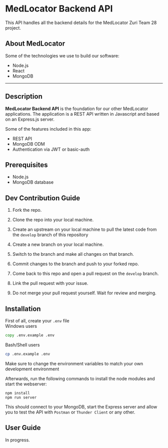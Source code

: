 # MedLocator Backend API
This API handles all the backend details for the MedLocator Zuri Team 28 project.

## About MedLocator
Some of the technologies we use to build our software:

- Node.js
- React
- MongoDB

---

## Description

**MedLocator Backend API** is the foundation for our other MedLocator applications. The application is a REST API written in Javascript and based on an Express.js server.

Some of the features included in this app:

- REST API
- MongoDB ODM
- Authentication via JWT or basic-auth

## Prerequisites

- Node.js
- MongoDB database

## Dev Contribution Guide

1. Fork the repo.

2. Clone the repo into your local machine.

3. Create an upstream on your local machine to pull the latest code from the `develop` branch of this repository

3. Create a new branch on your local machine.

4. Switch to the branch and make all changes on that branch.

5. Commit changes to the branch and push to your forked repo.

6. Come back to this repo and open a pull request on the `develop` branch.

7. Link the pull request with your issue.

8. Do not merge your pull request yourself. Wait for review and merging.

## Installation

First of all, create your `.env` file  
Windows users
```cmd
copy .env.example .env
```
Bash/Shell users
```bash
cp .env.example .env
```
Make sure to change the environment variables to match your own development environment  

Afterwards, run the following commands to install the node modules and start the webserver:

```
npm install
npm run server
```

This should connect to your MongoDB, start the Express server and allow you to test the API with `Postman` or `Thunder Client` or any other.

## User Guide

In progress.